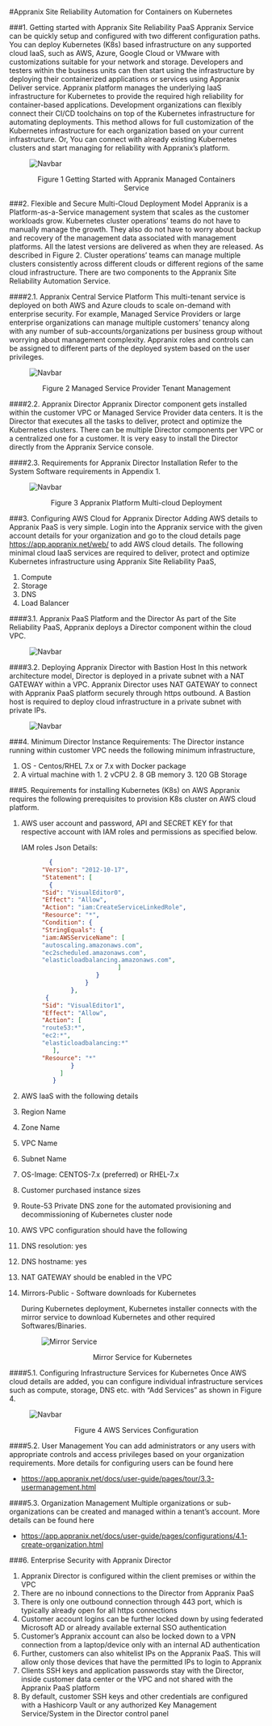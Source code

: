 #Appranix Site Reliability Automation for Containers on Kubernetes


###1. Getting started with Appranix Site Reliability PaaS
Appranix Service can be quickly setup and configured with two different configuration paths.
You can deploy Kubernetes (K8s) based infrastructure on any supported cloud IaaS, such as AWS,
Azure, Google Cloud or VMware with customizations suitable for your network and storage.
Developers and testers within the business units can then start using the infrastructure by
deploying their containerized applications or services using Appranix Deliver service. Appranix
platform manages the underlying IaaS infrastructure for Kubernetes to provide the required high
reliability for container-based applications. Development organizations can flexibly connect their
CI/CD toolchains on top of the Kubernetes infrastructure for automating deployments. This
method allows for full customization of the Kubernetes infrastructure for each organization based
on your current infrastructure. Or, You can connect with already existing Kubernetes clusters and start managing for reliability
with Appranix’s platform.



<figure class="concept_image">
  <img src="../images/managed-container-service.png" alt="Navbar" title="Navbar">
<p style="text-align: center;"> Figure 1 Getting Started with Appranix Managed Containers Service</p>
</figure>





###2. Flexible and Secure Multi-Cloud Deployment Model
Appranix is a Platform-as-a-Service management system that scales as the customer workloads
grow. Kubernetes cluster operations’ teams do not have to manually manage the growth. They also do not have to worry about backup and recovery of the management data associated with
management platforms. All the latest versions are delivered as when they are released.
As described in Figure 2. Cluster operations’ teams can manage multiple clusters consistently
across different clouds or different regions of the same cloud infrastructure. There are two
components to the Appranix Site Reliability Automation Service.



####2.1. Appranix Central Service Platform
This multi-tenant service is deployed on both AWS and Azure clouds to scale on-demand
with enterprise security. For example, Managed Service Providers or large enterprise
organizations can manage multiple customers’ tenancy along with any number of sub-accounts/organizations per business group without worrying about management
complexity. Appranix roles and controls can be assigned to different parts of the deployed
system based on the user privileges.


<figure class="concept_image">
  <img src="../images/managed-service-provider-tenant-management.png" alt="Navbar" title="Navbar">
  <p style="text-align: center;">Figure 2 Managed Service Provider Tenant Management</p>
</figure>




####2.2. Appranix Director
Appranix Director component gets installed within the customer VPC or Managed Service
Provider data centers. It is the Director that executes all the tasks to deliver, protect and
optimize the Kubernetes clusters. There can be multiple Director components per VPC or a
centralized one for a customer. It is very easy to install the Director directly from the Appranix
Service console.




####2.3. Requirements for Appranix Director Installation
Refer to the System Software requirements in Appendix 1.

<figure class="concept_image">
  <img src="../images/appranix-platform-deployment-model.png" alt="Navbar" title="Navbar">
  <p style="text-align: center;">Figure 3 Appranix Platform Multi-cloud Deployment</p>
</figure>





###3. Configuring AWS Cloud for Appranix Director
Adding AWS details to Appranix PaaS is very simple. Login into the Appranix service with the
given account details for your organization and go to the cloud details page
https://app.appranix.net/web/ to add AWS cloud details.
The following minimal cloud IaaS services are required to deliver, protect and optimize
Kubernetes infrastructure using Appranix Site Reliability PaaS,
1. Compute
2. Storage
3. DNS
4. Load Balancer




####3.1. Appranix PaaS Platform and the Director
As part of the Site Reliability PaaS, Appranix deploys a Director component within the cloud
VPC.


<figure class="concept_image">
  <img src="../images/appranix-paas-director.png" alt="Navbar" title="Navbar">
</figure>


####3.2. Deploying Appranix Director with Bastion Host
In this network architecture model, Director is deployed in a private subnet with a NAT
GATEWAY within a VPC. Appranix Director uses NAT GATEWAY to connect with Appranix PaaS
platform securely through https outbound. A Bastion host is required to deploy cloud
infrastructure in a private subnet with private IPs.

<figure class="concept_image">
  <img src="../images/appranix-direction-with-bastion-host.png" alt="Navbar" title="Navbar">
</figure>



###4. Minimum Director Instance Requirements:
The Director instance running within customer VPC needs the following minimum infrastructure,
  1. OS - Centos/RHEL 7.x or 7.x with Docker package
  2. A virtual machine with
    1. 2 vCPU
    2. 8 GB memory
    3. 120 GB Storage


###5. Requirements for installing Kubernetes (K8s) on AWS
Appranix requires the following prerequisites to provision K8s cluster on AWS cloud platform.

1. AWS user account and password, API and SECRET KEY for that respective account with IAM
   roles and permissions as specified below.

   IAM roles Json Details:
```Json         
           {
         "Version": "2012-10-17",
         "Statement": [
           {
         "Sid": "VisualEditor0",
         "Effect": "Allow",
         "Action": "iam:CreateServiceLinkedRole",
         "Resource": "*",
         "Condition": {
         "StringEquals": {
         "iam:AWSServiceName": [
         "autoscaling.amazonaws.com",
         "ec2scheduled.amazonaws.com",
         "elasticloadbalancing.amazonaws.com",
                              ]
                        }
                     }
                 },
          {
         "Sid": "VisualEditor1",
         "Effect": "Allow",
         "Action": [
         "route53:*",
         "ec2:*",
         "elasticloadbalancing:*"
            ],
         "Resource": "*"
                 }
              ]
            }
```
2. AWS IaaS with the following details
  1. Region Name
  2. Zone Name
  3. VPC Name
  4. Subnet Name
  5. OS-Image: CENTOS-7.x (preferred) or RHEL-7.x
  6. Customer purchased instance sizes
3. Route-53 Private DNS zone for the automated provisioning and decommissioning of
   Kubernetes cluster node
4. AWS VPC configuration should have the following
  1. DNS resolution: yes
  2. DNS hostname: yes
  3. NAT GATEWAY should be enabled in the VPC
5. Mirrors-Public - Software downloads for Kubernetes

    During Kubernetes deployment, Kubernetes installer connects with the mirror service to download Kubernetes and other required Softwares/Binaries.

   <figure class="concept_image">
     <img src="../images/mirror.jpg" alt="Mirror Service" title="Mirror Service">
   <p style="text-align: center;"> Mirror Service for Kubernetes</p>
   </figure>





####5.1. Configuring Infrastructure Services for Kubernetes
Once AWS cloud details are added, you can configure individual infrastructure services such
as compute, storage, DNS etc. with “Add Services” as shown in Figure 4.



<figure class="concept_image">
  <img src="../images/aws-service-configuration.png" alt="Navbar" title="Navbar">
<p style="text-align: center;"> Figure 4 AWS Services Configuration</p>
</figure>


####5.2. User Management
You can add administrators or any users with appropriate controls and access privileges
based on your organization requirements. More details for configuring users can be found here
- https://app.appranix.net/docs/user-guide/pages/tour/3.3-usermanagement.html



####5.3. Organization Management
Multiple organizations or sub-organizations can be created and managed within a tenant’s
account. More details can be found here
- https://app.appranix.net/docs/user-guide/pages/configurations/4.1-create-organization.html


###6. Enterprise Security with Appranix Director
  1. Appranix Director is configured within the client premises or within the VPC
  2. There are no inbound connections to the Director from Appranix PaaS
  3. There is only one outbound connection through 443 port, which is typically already open for all https connections
  4. Customer account logins can be further locked down by using federated Microsoft AD or
already available external SSO authentication
  5. Customer’s Appranix account can also be locked down to a VPN connection from a
laptop/device only with an internal AD authentication
  6. Further, customers can also whitelist IPs on the Appranix PaaS. This will allow only those
devices that have the permitted IPs to login to Appranix
  7. Clients SSH keys and application passwords stay with the Director, inside customer data center or the VPC and not shared with the Appranix PaaS platform
  8. By default, customer SSH keys and other credentials are configured with a Hashicorp Vault or any authorized Key Management Service/System in the Director control panel
